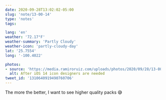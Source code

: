 ```yaml
---
date: 2020-09-28T13:02:02-05:00
slug: 'note/13-00-14'
type: 'notes'
tags:

lang: 'en'
weather: '72.17°F'
weather-summary: 'Partly Cloudy'
weather-icon: 'partly-cloudy-day'
lat: '25.7554'
long: '-100.4022'

photos:
- source: 'https://media.ramiroruiz.com/uploads/photos/2020/09/28/13-00-14/after-ios-14-icon-designers-are-needed.jpeg'
  alt: After iOS 14 icon designers are needed
tweet_id: '1310640919490760706'
---
```

The more the better, I want to see higher quality packs 😅 